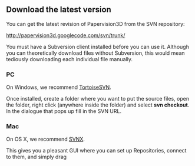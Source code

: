 ## Download the latest version ##
You can get the latest revision of Papervision3D from the SVN repository:

http://papervision3d.googlecode.com/svn/trunk/

You must have a Subversion client installed before you can use it. Although you can theoretically download files without Subversion, this would mean tediously downloading each individual file manually.

### PC ###
On Windows, we recommend [TortoiseSVN](http://tortoisesvn.tigris.org).

Once installed, create a folder where you want to put the source files, open the folder, right click (anywhere inside the folder) and select **svn checkout**. In the dialogue that pops up fill in the SVN URL.

### Mac ###
On OS X, we recommend [SVNX](http://www.lachoseinteractive.net/en/community/subversion/svnx/features).

This gives you a pleasant GUI where you can set up Repositories, connect to them, and simply drag